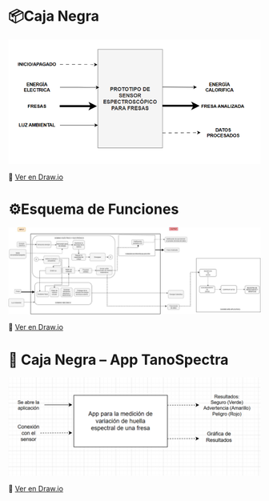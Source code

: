 # 📦Caja Negra 
![Caja Negra](../Imagenes/Caja_Negra.png)


🔗 [Ver en Draw.io](https://app.diagrams.net/#G1jx3XUJulqEHMiZ95NdmwGDe8fgNdj5zd#%7B%22pageId%22%3A%22B8XTpHp7p6XBmzQAhsuS%22%7D)


# ⚙️Esquema de Funciones 
![Esquema de Funciones](../Imagenes/Esquema_Funciones.jpeg)


🔗 [Ver en Draw.io](https://app.diagrams.net/#G1iHN4fA3m1PzcGaVWDI4e6vaWyWay0yBb#%7B%22pageId%22%3A%22CBykIh4lYeikur8QPyQ6%22%7D)



# 📱 Caja Negra – App TanoSpectra
![Caja Negra App](../Imagenes/CAJA_NEGRA_APP.png)  

🔗 [Ver en Draw.io](https://app.diagrams.net/#G1rWM1FSlPOJzXhhvO3CIIONgmZpNr90bF#%7B%22pageId%22%3A%22U6wzN8fkbURlSwQlV9s4%22%7D)

